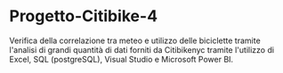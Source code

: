 # Progetto-Citibike-4
Verifica della correlazione tra meteo e utilizzo delle biciclette tramite   l'analisi di grandi quantità di dati forniti da Citibikenyc tramite l'utilizzo di Excel, SQL (postgreSQL), Visual Studio e Microsoft Power BI.
